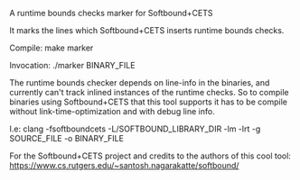 A runtime bounds checks marker for Softbound+CETS

It marks the lines which Softbound+CETS inserts runtime bounds checks.

Compile: make marker

Invocation: ./marker BINARY_FILE

The runtime bounds checker depends on line-info in the binaries, and currently can't track inlined instances of the runtime checks. So to compile binaries using Softbound+CETS that this tool supports it has to be compile without link-time-optimization and with debug line info.

I.e: clang -fsoftboundcets -L/SOFTBOUND_LIBRARY_DIR -lm -lrt -g SOURCE_FILE -o BINARY_FILE

For the Softbound+CETS project and credits to the authors of this cool tool:
https://www.cs.rutgers.edu/~santosh.nagarakatte/softbound/

